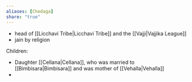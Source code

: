 ```yaml
---
aliases: [Chedaga]
share: "true"
---
```


- head of [[Licchavi Tribe|Licchavi Tribe]] and the [[Vajji|Vajjika League]]
- jain by religion


Children:
- Daughter [[Cellana|Cellana]], who was married to [[Bimbisara|Bimbisara]] and was mother of [[Vehalla|Vehalla]]
- 